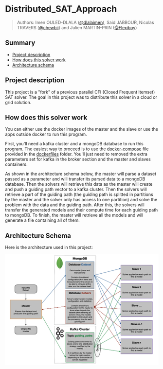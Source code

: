 # Distributed_SAT_Approach

> Authors: Imen OULED-DLALA ([@dlalaimen](https://github.com/dlalaimen)), Said JABBOUR, Nicolas TRAVERS ([@chewbii](https://github.com/chewbii)) and Julien MARTIN-PRIN ([@Flexiboy](https://github.com/Flexiboy))

## Summary

* [Project description](https://github.com/leonard-de-vinci/Distributed_SAT_Approach_FIM#project-description)
* [How does this solver work](https://github.com/leonard-de-vinci/Distributed_SAT_Approach_FIM#how-does-this-solver-work)
* [Architecture schema](https://github.com/leonard-de-vinci/Distributed_SAT_Approach_FIM#architecture-schema)

## Project description

This project is a "fork" of a previous parallel CFI (Closed Frequent Itemset) SAT solver. The goal in this project was to distribute this solver in a cloud or grid solution. 

## How does this solver work

You can either use the docker images of the master and the slave or use the apps outside docker to run this program. 

First, you'll need a kafka cluster and a mongoDB database to run this program. The easiest way to proceed is to use the [docker-compose](https://github.com/leonard-de-vinci/Distributed_SAT_Approach_FIM/blob/main/dockerfiles/docker-compose.yml) file provided in the [dockerfiles](https://github.com/leonard-de-vinci/Distributed_SAT_Approach_FIM/tree/main/dockerfiles) folder. You'll just need to removed the extra parameters set for kafka in the broker section and the master and slaves containers. 

As shown in the architecture schema below, the master will parse a dataset passed as a parameter and will transfer its parsed data to a mongoDB database. Then the solvers will retrieve this data as the master will create and push a guiding path vector to a kafka cluster. Then the solvers will retrieve a part of the guiding path (the guiding path is splitted in partitions by the master and the solver only has access to one partition) and solve the problem with the data and the guiding path. After this, the solvers will transfer the generated models and their compute time for each guiding path to mongoDB. To finish, the master will retrieve all the models and will generate a file containing all of them.

## Architecture Schema

Here is the architecture used in this project:

<img src=https://github.com/leonard-de-vinci/Distributed_SAT_Approach_FIM/blob/main/Images/Schema%20architecture%20final.png width=1000>
